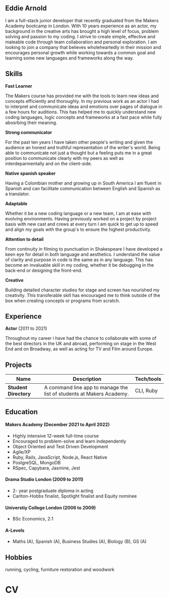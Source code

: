 ## Eddie Arnold

  I am a full-stack junior developer that recently graduated from the Makers Academy bootcamp in London. With 10 years experience as an actor, my background in the creative arts has brought a high level of focus, problem solving and passion to my coding. I strive to create simple, effective and maleable code through team collaboration and personal exploration. I am looking to join a company that believes wholeheartedly in their mission and encourages personal growth while working towards a common goal and learning some new languages and frameworks along the way.

## Skills
**Fast Learner**

The Makers course has provided me with the tools to learn new ideas and concepts efficiently and thoroughly. In my previous work as an actor I had to interpret and communicate ideas and emotions over pages of dialogue in a few hours for auditions. This has helped me to quickly understand new coding languages, logic concepts and frameworks at a fast pace while fully abosrbing their meaning.

**Strong communicator**

For the past ten years I have taken other people's writing and given the audience an honest and truthful representation of the writer's world. Being able to communicate not just a thought but a feeling puts me in a great position to communicate clearly with my peers as well as interdeparmentally and on the client-side.

**Native spanish speaker**

Having a Colombian mother and growing up in South America I am fluent in Spanish and can facilitate communication between English and Spanish as a translator.

**Adaptable**

Whether it be a new coding language or a new team, I am at ease with evolving environments. Having previously worked on a project by project basis with new cast and crews at every turn I am quick to get up to speed and align my goals with the group's to ensure the highest productivity.

**Attention to detail**

From continuity in filming to punctuation in Shakespeare I have developed a keen eye for detail in both language and aesthetics. I understand the value of clarity and purpose in code is the same as in any language. This has become an invaluable skill in my coding, whether it be debugging in the back-end or designing the front-end.

**Creative**

Building detailed character studies for stage and screen has nourished my creativity. This transferable skill has encouraged me to think outside of the box when creating concepts or programs from scratch. 

## Experience

**Actor** (2011 to 2021)

Throughout my career i have had the chance to collaborate with some of the best directors in the UK and abroad, performing on stage in the West End and on Broadway, as well as acting for TV and Film around Europe.

## Projects

| Name                         | Description       | Tech/tools        |
| ---------------------------- | ----------------- | ----------------- |
| **Student Directory**        | A command line app to manage the list of students at Makers Academy. | CLI, Ruby         |


## Education

#### Makers Academy (December 2021 to April 2022)
- Highly intensive 12-week full-time course
- Encouraged to problem-solve and learn independently 
- Object Oriented and Test Driven Development
- Agile/XP
- Ruby, Rails, JavaScript, Node.js, React Native
- PostgreSQL, MongoDB
- RSpec, Capybara, Jasmine, Jest

#### Drama Studio London (2009 to 2011)
- 2- year postgraduate diploma in acting
- Carlton-Hobbs finalist, Spotlight finalist and Equity nominee

#### Universtiy College London (2006 to 2009)
- BSc Economics, 2:1

#### A-Levels
- Maths (A), Spanish (A), Business Studies (A), Biology (B), GS (A)

## Hobbies
running, cycling, furniture restoration and woodwork 
# CV
